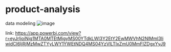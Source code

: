 # product-analysis

data modeling 
![image](https://github.com/user-attachments/assets/5cbfb4cb-085e-4578-b724-5de7caf00390)


link:
https://app.powerbi.com/view?r=eyJrIjoiNjg1MTA0MTEtMjgyMS00YTdkLWI3Y2EtY2EwMWVhN2NlMmI3IiwidCI6IjRjMzMwZTYyLWY1YWEtNDQ4MS04YzVlLTIxZmU0MmFlZDgxYyJ9
